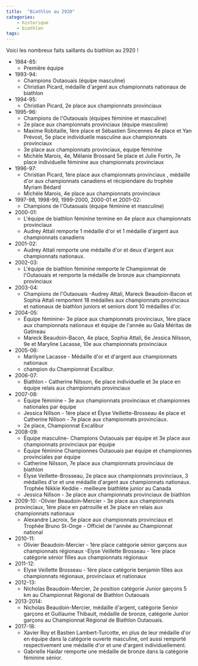 ```yaml
---
title:  "Biathlon au 2920"  
categories:
    - historique
    - biathlon
tags:
---
```


Voici les nombreux faits saillants du biathlon au 2920 ! 

- 1984-85:
    - Première équipe 
- 1993-94:
    - Champions Outaouais (équipe masculine)  
    - Christian Picard, médaille d'argent aux championnats nationaux de biathlon
- 1994-95: 
    - Christian Picard, 2e place aux championnats provinciaux
- 1995-96:  
    - Champions de l'Outaouais (équipes féminine et masculine)
    - 2e place aux championnats provinciaux (équipe masculine)
    - Maxime Robitaille, 1ère place  et Sébastien Sincennes 4e place et Yan Prévost, 5e place individuelle masculine aux championnats provinciaux
    - 3e place aux championnats provinciaux, équipe féminine
    - Michèle Marois, 4e, Mélanie Brossard 5e place et Julie Fortin, 7e place individuelle féminine aux championnats provinciaux
- 1996-97:
    - Christian Picard, 1ère place aux championnats provinciaux , médaille d'or aux championnats canadiens et récipiendaire du trophée Myriam Bédard
    - Michèle Marois, 4e place aux championnats provinciaux
- 1997-98, 1998-99, 1999-2000, 2000-01 et 2001-02:
    - Champions de l'Outaouais (équipe féminine et masculine)
- 2000-01:
    - L'équipe de biathlon féminine termine en 4e place aux championnats provinciaux
    - Audrey Attali remporte 1 médaille d'or et 1 médaille d'argent aux championnats canadiens
- 2001-02:
    - Audrey Attali remporte une médaille d'or et deux d'argent aux championnats nationaux.
- 2002-03:
    - L'équipe de biathlon féminine remporte le Championnat de l'Outaouais et remporte la médaille de bronze aux championnats provinciaux
- 2003-04:
    - Champions de l'Outaouais -Audrey Attali, Mareck Beaudoin-Bacon et Sophia Attali remportent 18 médailles aux championnats provinciaux et nationaux de biathlon juniors et seniors dont 10 médailles d'or.
- 2004-05:
    - Équipe féminine- 3e place aux championnats provinciaux,  1ère place aux championnats nationaux et équipe de l'année au Gala Méritas de Gatineau
    - Mareck Beaudoin-Bacon, 4e place,  Sophia Attali, 6e Jessica Nilsson, 9e et Maryline Lacasse, 10e aux championnats provinciaux
- 2005-06:
    - Marilyne Lacasse - Médaille d'or et d'argent aux championnats nationaux
    - champion du Championnat Excalibur.
- 2006-07:
    - Biathlon - Catherine Nilsson, 6e place individuelle et 3e place en équipe relais aux championnats provinciaux
- 2007-08:
    - Équipe féminine - 3e aux championnats provinciaux et championnes nationales par équipe
    - Jessica Nillson - 1ère place et Élyse Veillette-Brosseau 4e place et Catherine Nillson - 7e place aux championnats provinciaux.
    - 2e place, Championnat Excalibur
- 2008-09:
    - Équipe masculine- Champions Outaouais par équipe et 3e place aux championnats provinciaux par équipe
    - Équipe féminine Championnes Outaouais par équipe et championnes provinciales par équipe
    - Catherine Nilsson, 7e place aux championnats provinciaux de biathlon
    - Élyse Veillette-Brosseau, 2e place aux championnats provinciaux, 3 médailles d'or et une médaille d'argent aux championnats nationaux. Trophée Nikkie Keddie - meilleure biathlète junior au Canada
    - Jessica Nillson - 3e place aux championnats provinciaux de biathlon
- 2009-10:
    -Olivier Beaudoin-Mercier - 3e place aux championnats provinciaux, 1ère place en patrouille et 3e place en relais aux championnats nationaux
    - Alexandre Lacroix, 5e place aux championnats provinciaux et Trophée Bruno St-Onge - Officiel de l'année au Championnat national
- 2010-11:
    - Olivier Beaudoin-Mercier - 1ère place catégorie sénior garçons aux championnats régionaux
    -Elyse Veillette Brosseau - 1ère place catégorie sénior filles aux championnats régionaux
- 2011-12:
    - Elyse Veillette Brosseau - 1ère place catégorie benjamin filles aux championnats régionaux, provinciaux et nationaux
- 2012-13:
    - Nicholas Beaudoin-Mercier, 2e position catégorie Junior garçons 5 km au Championnat Régional de Biathlon Outaouais
- 2013-2014:
    - Nicholas Beaudoin-Mercier, médaille d'argent, catégorie Senior garçons et Guillaume Thibault, médaille de bronze, catégorie Junior garçons au Championnat Régional de Biathlon Outaouais.
- 2017-18:
    - Xavier Roy et Bastien Lambert-Turcotte, en plus de leur médaille d'or en équipe dans la catégorie ouverte masculine, ont aussi remporté respectivement une médaille d'or et une d'argent individuellement. 
    - Gabrielle Haidar remporte une médaille de bronze dans la catégorie féminine sénior.